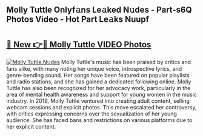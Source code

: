 ## Molly Tuttle Onlyf𝚊ns Le𝚊ked N𝚞des - Part-s6Q Photos Video - Hot Part Le𝚊ks Nuupf

# <h2><a href="http://ab83122.deff.icu/?id=Molly+Tuttle">🔗 New 👉🔴 Molly Tuttle VIDEO Photos</a></h2>

[![Molly Tuttle N𝚞des](https://i.imgur.com/rIISA9y.gif)](http://ab83122.deff.icu/?id=Molly+Tuttle)
Molly Tuttle's music has been praised by critics and fans alike, with many noting her unique voice, introspective lyrics, and genre-bending sound. Her songs have been featured on popular playlists and radio stations, and she has gained a dedicated following online. Molly Tuttle has also been recognized for her advocacy work, particularly in the area of mental health awareness and support for young women in the music industry. In 2019, Molly Tuttle ventured into creating adult content, selling webcam sessions and explicit photos. This move escalated her controversy, with critics expressing concerns over the sexualization of her young audience. She has faced bans and restrictions on various platforms due to her explicit content.
